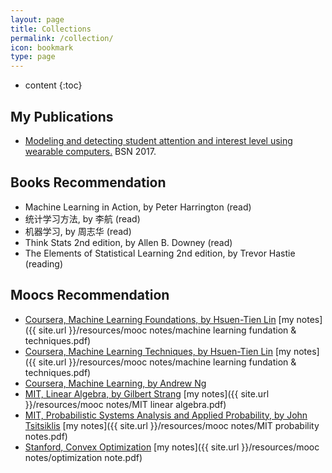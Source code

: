 ```yaml
---
layout: page
title: Collections
permalink: /collection/
icon: bookmark
type: page
---
```


* content
{:toc}

## My Publications
* [Modeling and detecting student attention and interest level using wearable computers.](http://jafari.tamu.edu/wp-content/uploads/2017/06/Ziwei_BSN_2017.pdf) BSN 2017.

## Books Recommendation
* Machine Learning in Action, by Peter Harrington (read)
* 统计学习方法, by 李航 (read)
* 机器学习, by 周志华 (read)
* Think Stats 2nd edition, by Allen B. Downey (read)
* The Elements of Statistical Learning 2nd edition, by Trevor Hastie (reading)

## Moocs Recommendation
* [Coursera, Machine Learning Foundations, by Hsuen-Tien Lin](https://www.youtube.com/playlist?list=PLXVfgk9fNX2I7tB6oIINGBmW50rrmFTqf)  [my notes]({{ site.url }}/resources/mooc notes/machine learning fundation & techniques.pdf)
* [Coursera, Machine Learning Techniques, by Hsuen-Tien Lin](https://www.youtube.com/playlist?list=PLXVfgk9fNX2IQOYPmqjqWsNUFl2kpk1U2)  [my notes]({{ site.url }}/resources/mooc notes/machine learning fundation & techniques.pdf)
* [Coursera, Machine Learning, by Andrew Ng](https://www.coursera.org/learn/machine-learning)
* [MIT, Linear Algebra, by Gilbert Strang](https://ocw.mit.edu/courses/mathematics/18-06-linear-algebra-spring-2010/)  [my notes]({{ site.url }}/resources/mooc notes/MIT linear algebra.pdf)
* [MIT, Probabilistic Systems Analysis and Applied Probability, by John Tsitsiklis](https://ocw.mit.edu/courses/electrical-engineering-and-computer-science/6-041-probabilistic-systems-analysis-and-applied-probability-fall-2010/)  [my notes]({{ site.url }}/resources/mooc notes/MIT probability notes.pdf)
* [Stanford, Convex Optimization](https://lagunita.stanford.edu/courses/Engineering/CVX101/Winter2014/info)  [my notes]({{ site.url }}/resources/mooc notes/optimization note.pdf)
